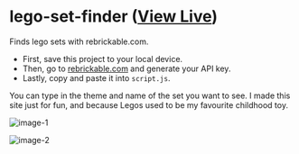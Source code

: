 # lego-set-finder ([View Live](https://eesazahed.github.io/lego-set-finder/))
Finds lego sets with rebrickable.com.


- First, save this project to your local device.
- Then, go to [rebrickable.com](https://rebrickable.com/users/legosR4everyone/settings/#api) and generate your API key. 
- Lastly, copy and paste it into `script.js`.

You can type in the theme and name of the set you want to see.
I made this site just for fun, and because Legos used to be my favourite childhood toy.

![image-1](https://user-images.githubusercontent.com/97064249/156676434-c82ad124-c662-4b2c-bce7-c2f57f744c7d.png)

![image-2](https://user-images.githubusercontent.com/97064249/156676528-7f086995-70d0-4088-b076-7e63eb4edd95.png)
